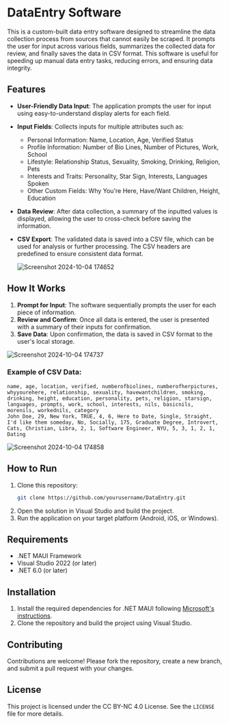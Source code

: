 
# DataEntry Software

This is a custom-built data entry software designed to streamline the data collection process from sources that cannot easily be scraped. It prompts the user for input across various fields, summarizes the collected data for review, and finally saves the data in CSV format. This software is useful for speeding up manual data entry tasks, reducing errors, and ensuring data integrity.

## Features

- **User-Friendly Data Input**: The application prompts the user for input using easy-to-understand display alerts for each field.
- **Input Fields**: Collects inputs for multiple attributes such as:
  - Personal Information: Name, Location, Age, Verified Status
  - Profile Information: Number of Bio Lines, Number of Pictures, Work, School
  - Lifestyle: Relationship Status, Sexuality, Smoking, Drinking, Religion, Pets
  - Interests and Traits: Personality, Star Sign, Interests, Languages Spoken
  - Other Custom Fields: Why You're Here, Have/Want Children, Height, Education
- **Data Review**: After data collection, a summary of the inputted values is displayed, allowing the user to cross-check before saving the information.
- **CSV Export**: The validated data is saved into a CSV file, which can be used for analysis or further processing. The CSV headers are predefined to ensure consistent data format.

  ![Screenshot 2024-10-04 174652](https://github.com/user-attachments/assets/f40061bc-72b4-4a0e-b9de-3d12392f9b71)

## How It Works

1. **Prompt for Input**: The software sequentially prompts the user for each piece of information.
2. **Review and Confirm**: Once all data is entered, the user is presented with a summary of their inputs for confirmation.
3. **Save Data**: Upon confirmation, the data is saved in CSV format to the user's local storage.

![Screenshot 2024-10-04 174737](https://github.com/user-attachments/assets/96b38ed9-6b77-4dae-bee2-1b3717de1439)



### Example of CSV Data:
```
name, age, location, verified, numberofbiolines, numberofherpictures, whyyourehere, relationship, sexuality, havewantchildren, smoking, drinking, height, education, personality, pets, religion, starsign, languages, prompts, work, school, interests, nils, basicnils, morenils, workednils, category
John Doe, 29, New York, TRUE, 4, 6, Here to Date, Single, Straight, I'd like them someday, No, Socially, 175, Graduate Degree, Introvert, Cats, Christian, Libra, 2, 1, Software Engineer, NYU, 5, 3, 1, 2, 1, Dating
```
![Screenshot 2024-10-04 174858](https://github.com/user-attachments/assets/1f57c8b5-d62c-4403-908d-daa7966b4169)

## How to Run

1. Clone this repository:
   ```bash
   git clone https://github.com/yourusername/DataEntry.git
   ```
2. Open the solution in Visual Studio and build the project.
3. Run the application on your target platform (Android, iOS, or Windows).

## Requirements

- .NET MAUI Framework
- Visual Studio 2022 (or later)
- .NET 6.0 (or later)

## Installation

1. Install the required dependencies for .NET MAUI following [Microsoft's instructions](https://learn.microsoft.com/en-us/dotnet/maui/get-started/installation).
2. Clone the repository and build the project using Visual Studio.

## Contributing

Contributions are welcome! Please fork the repository, create a new branch, and submit a pull request with your changes.

## License

This project is licensed under the CC BY-NC 4.0 License. See the `LICENSE` file for more details.
